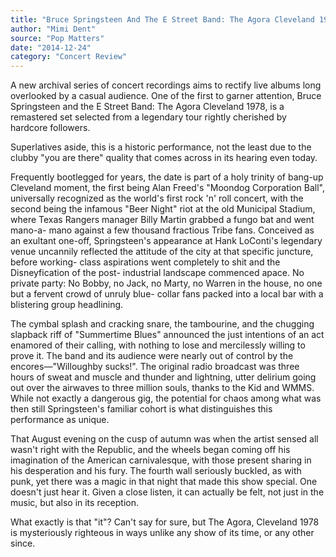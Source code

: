 ```yaml
---
title: "Bruce Springsteen And The E Street Band: The Agora Cleveland 1978"
author: "Mimi Dent"
source: "Pop Matters"
date: "2014-12-24"
category: "Concert Review"
---
```


A new archival series of concert recordings aims to rectify live albums long overlooked by a casual audience. One of the first to garner attention, Bruce Springsteen and the E Street Band: The Agora Cleveland 1978, is a remastered set selected from a legendary tour rightly cherished by hardcore followers.

Superlatives aside, this is a historic performance, not the least due to the clubby "you are there" quality that comes across in its hearing even today.

Frequently bootlegged for years, the date is part of a holy trinity of bang-up Cleveland moment, the first being Alan Freed's "Moondog Corporation Ball", universally recognized as the world's first rock 'n' roll concert, with the second being the infamous "Beer Night" riot at the old Municipal Stadium, where Texas Rangers manager Billy Martin grabbed a fungo bat and went mano-a- mano against a few thousand fractious Tribe fans. Conceived as an exultant one-off, Springsteen's appearance at Hank LoConti's legendary venue uncannily reflected the attitude of the city at that specific juncture, before working- class aspirations went completely to shit and the Disneyfication of the post- industrial landscape commenced apace. No private party: No Bobby, no Jack, no Marty, no Warren in the house, no one but a fervent crowd of unruly blue- collar fans packed into a local bar with a blistering group headlining.

The cymbal splash and cracking snare, the tambourine, and the chugging slapback riff of "Summertime Blues" announced the just intentions of an act enamored of their calling, with nothing to lose and mercilessly willing to prove it. The band and its audience were nearly out of control by the encores—"Willoughby sucks!". The original radio broadcast was three hours of sweat and muscle and thunder and lightning, utter delirium going out over the airwaves to three million souls, thanks to the Kid and WMMS. While not exactly a dangerous gig, the potential for chaos among what was then still Springsteen's familiar cohort is what distinguishes this performance as unique.

That August evening on the cusp of autumn was when the artist sensed all wasn't right with the Republic, and the wheels began coming off his imagination of the American carnivalesque, with those present sharing in his desperation and his fury. The fourth wall seriously buckled, as with punk, yet there was a magic in that night that made this show special. One doesn't just hear it. Given a close listen, it can actually be felt, not just in the music, but also in its reception.

What exactly is that "it"? Can't say for sure, but The Agora, Cleveland 1978 is mysteriously righteous in ways unlike any show of its time, or any other since.
